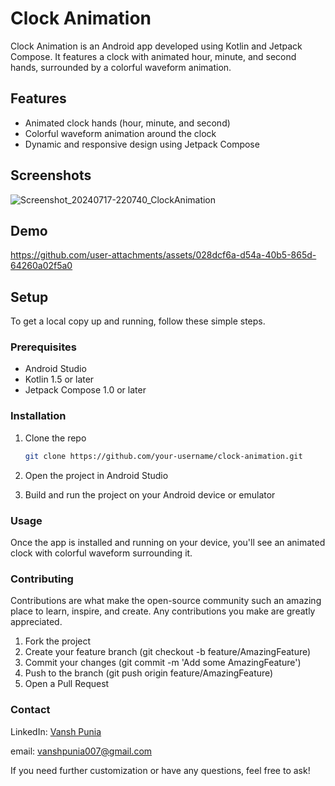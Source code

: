 # Clock Animation

Clock Animation is an Android app developed using Kotlin and Jetpack Compose. It features a clock with animated hour, minute, and second hands, surrounded by a colorful waveform animation.

## Features

- Animated clock hands (hour, minute, and second)
- Colorful waveform animation around the clock
- Dynamic and responsive design using Jetpack Compose

## Screenshots
![Screenshot_20240717-220740_ClockAnimation](https://github.com/user-attachments/assets/0cd21360-4b7d-4a7a-abb4-a67e1c6017bb)


## Demo

https://github.com/user-attachments/assets/028dcf6a-d54a-40b5-865d-64260a02f5a0

## Setup

To get a local copy up and running, follow these simple steps.

### Prerequisites

- Android Studio
- Kotlin 1.5 or later
- Jetpack Compose 1.0 or later

### Installation

1. Clone the repo

   ```sh
   git clone https://github.com/your-username/clock-animation.git
2. Open the project in Android Studio

3. Build and run the project on your Android device or emulator

### Usage
Once the app is installed and running on your device, you'll see an animated clock with colorful waveform surrounding it.

### Contributing
Contributions are what make the open-source community such an amazing place to learn, inspire, and create. Any contributions you make are greatly appreciated.

1. Fork the project
2. Create your feature branch (git checkout -b feature/AmazingFeature)
3. Commit your changes (git commit -m 'Add some AmazingFeature')
4. Push to the branch (git push origin feature/AmazingFeature)
5. Open a Pull Request

### Contact

LinkedIn: [Vansh Punia](https://www.linkedin.com/in/vansh-punia-9229a3206/)

email: vanshpunia007@gmail.com


If you need further customization or have any questions, feel free to ask!
